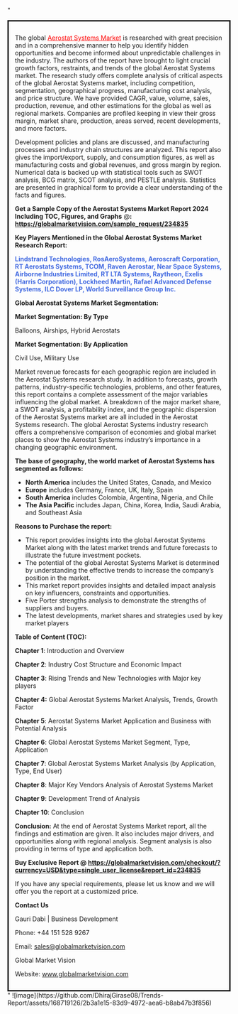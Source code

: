 "<div style='border: 3px solid black; padding: 1em;'>

The global <a style='color: #ff0000;' href='https://globalmarketvision.com/reports/global-aerostat-systems-market/234835'>Aerostat Systems Market</a> is researched with great precision and in a comprehensive manner to help you identify hidden opportunities and become informed about unpredictable challenges in the industry. The authors of the report have brought to light crucial growth factors, restraints, and trends of the global Aerostat Systems market. The research study offers complete analysis of critical aspects of the global Aerostat Systems market, including competition, segmentation, geographical progress, manufacturing cost analysis, and price structure. We have provided CAGR, value, volume, sales, production, revenue, and other estimations for the global as well as regional markets. Companies are profiled keeping in view their gross margin, market share, production, areas served, recent developments, and more factors.

Development policies and plans are discussed, and manufacturing processes and industry chain structures are analyzed. This report also gives the import/export, supply, and consumption figures, as well as manufacturing costs and global revenues, and gross margin by region. Numerical data is backed up with statistical tools such as SWOT analysis, BCG matrix, SCOT analysis, and PESTLE analysis. Statistics are presented in graphical form to provide a clear understanding of the facts and figures.

<strong>Get a Sample Copy of the Aerostat Systems Market Report 2024 Including TOC, Figures, and Graphs</strong> @<strong>:</strong><strong> <a style='color: #ff0000;' href='https://globalmarketvision.com/sample_request/234835?utm_source=linkedinPulse&utm_medium=Dhiraj&utm_campaign=Dhiraj'><strong>https://globalmarketvision.com/sample_request/234835</strong></a></strong>

<strong>Key Players Mentioned in the Global Aerostat Systems Market Research Report:</strong>

<strong style='color: #4169e1;'>Lindstrand Technologies, RosAeroSystems, Aeroscraft Corporation, RT Aerostats Systems, TCOM, Raven Aerostar, Near Space Systems, Airborne Industries Limited, RT LTA Systems, Raytheon, Exelis (Harris Corporation), Lockheed Martin, Rafael Advanced Defense Systems, ILC Dover LP, World Surveillance Group Inc.</strong>

<strong>Global Aerostat Systems Market Segmentation:</strong>

<strong>Market Segmentation: By Type</strong>

Balloons, Airships, Hybrid Aerostats

<strong>Market Segmentation: By Application</strong>

Civil Use, Military Use

Market revenue forecasts for each geographic region are included in the Aerostat Systems research study. In addition to forecasts, growth patterns, industry-specific technologies, problems, and other features, this report contains a complete assessment of the major variables influencing the global market. A breakdown of the major market share, a SWOT analysis, a profitability index, and the geographic dispersion of the Aerostat Systems market are all included in the Aerostat Systems research. The global Aerostat Systems industry research offers a comprehensive comparison of economies and global market places to show the Aerostat Systems industry’s importance in a changing geographic environment.

<strong>The base of geography, the world market of Aerostat Systems has segmented as follows:</strong>
<ul>
  <li><strong>North America</strong> includes the United States, Canada, and Mexico</li>
  <li><strong>Europe</strong> includes Germany, France, UK, Italy, Spain</li>
  <li><strong>South America</strong> includes Colombia, Argentina, Nigeria, and Chile</li>
  <li><strong>The Asia Pacific</strong> includes Japan, China, Korea, India, Saudi Arabia, and Southeast Asia</li>
</ul>
<strong>Reasons to Purchase the report:</strong>
<ul>
  <li>This report provides insights into the global Aerostat Systems Market along with the latest market trends and future forecasts to illustrate the future investment pockets.</li>
  <li>The potential of the global Aerostat Systems Market is determined by understanding the effective trends to increase the company’s position in the market.</li>
  <li>This market report provides insights and detailed impact analysis on key influencers, constraints and opportunities.</li>
  <li>Five Porter strengths analysis to demonstrate the strengths of suppliers and buyers.</li>
  <li>The latest developments, market shares and strategies used by key market players</li>
</ul>
<strong>Table of Content (TOC): </strong>

<strong>Chapter 1</strong>: Introduction and Overview

<strong>Chapter 2</strong>: Industry Cost Structure and Economic Impact

<strong>Chapter 3</strong>: Rising Trends and New Technologies with Major key players

<strong>Chapter 4:</strong> Global Aerostat Systems Market Analysis, Trends, Growth Factor

<strong>Chapter 5</strong>: Aerostat Systems Market Application and Business with Potential Analysis

<strong>Chapter 6</strong>: Global Aerostat Systems Market Segment, Type, Application

<strong>Chapter 7</strong>: Global Aerostat Systems Market Analysis (by Application, Type, End User)

<strong>Chapter 8</strong>: Major Key Vendors Analysis of Aerostat Systems Market

<strong>Chapter 9</strong>: Development Trend of Analysis

<strong>Chapter 10</strong>: Conclusion

<strong>Conclusion:</strong> At the end of Aerostat Systems Market report, all the findings and estimation are given. It also includes major drivers, and opportunities along with regional analysis. Segment analysis is also providing in terms of type and application both.

<strong>Buy Exclusive Report @</strong><strong> <strong><a style='color: #ff0000;' href='https://globalmarketvision.com/checkout/?currency=USD&type=single_user_license&report_id=234835?utm_source=linkedinPulse&utm_medium=Dhiraj&utm_campaign=Dhiraj'>https://globalmarketvision.com/checkout/?currency=USD&type=single_user_license&report_id=234835</a></strong>
</strong>

If you have any special requirements, please let us know and we will offer you the report at a customized price.

<strong>Contact Us</strong>

Gauri Dabi | Business Development

Phone: +44 151 528 9267

Email: <a href='mailto:sales@globalmarketvision.com'>sales@globalmarketvision.com</a>

Global Market Vision

Website: <a href='http://www.globalmarketvision.com/'>www.globalmarketvision.com</a>

</div>"
![image](https://github.com/DhirajGirase08/Trends-Report/assets/168719126/2b3a1e15-83d9-4972-aea6-b8ab47b3f856)

